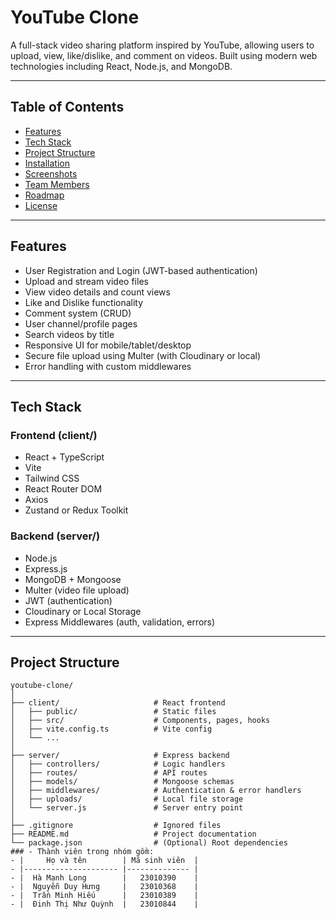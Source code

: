 



# YouTube Clone

A full-stack video sharing platform inspired by YouTube, allowing users to upload, view, like/dislike, and comment on videos. Built using modern web technologies including React, Node.js, and MongoDB.

---

## Table of Contents

- [Features](#features)
- [Tech Stack](#tech-stack)
- [Project Structure](#project-structure)
- [Installation](#installation)
- [Screenshots](#screenshots)
- [Team Members](#team-members)
- [Roadmap](#roadmap)
- [License](#license)

---

## Features

- User Registration and Login (JWT-based authentication)
- Upload and stream video files
- View video details and count views
- Like and Dislike functionality
- Comment system (CRUD)
- User channel/profile pages
- Search videos by title
- Responsive UI for mobile/tablet/desktop
- Secure file upload using Multer (with Cloudinary or local)
- Error handling with custom middlewares

---

## Tech Stack

### Frontend (client/)
- React + TypeScript
- Vite
- Tailwind CSS
- React Router DOM
- Axios
- Zustand or Redux Toolkit

### Backend (server/)
- Node.js
- Express.js
- MongoDB + Mongoose
- Multer (video file upload)
- JWT (authentication)
- Cloudinary or Local Storage
- Express Middlewares (auth, validation, errors)

---

## Project Structure

```plaintext
youtube-clone/
│
├── client/                     # React frontend
│   ├── public/                 # Static files
│   ├── src/                    # Components, pages, hooks
│   ├── vite.config.ts          # Vite config
│   └── ...
│
├── server/                     # Express backend
│   ├── controllers/            # Logic handlers
│   ├── routes/                 # API routes
│   ├── models/                 # Mongoose schemas
│   ├── middlewares/            # Authentication & error handlers
│   ├── uploads/                # Local file storage
│   └── server.js               # Server entry point
│
├── .gitignore                  # Ignored files
├── README.md                   # Project documentation
└── package.json                # (Optional) Root dependencies
### - Thành viên trong nhóm gồm:
- |     Họ và tên        | Mã sinh viên  |
- |--------------------- |-------------- |
- |  Hà Mạnh Long        |   23010390    |
- |  Nguyễn Duy Hưng     |   23010368    |
- |  Trần Minh Hiếu      |   23010389    |
- |  Đinh Thị Như Quỳnh  |   23010844    |
